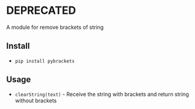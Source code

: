 # DEPRECATED

A module for remove brackets of string

## Install

* `pip install pybrackets`

## Usage

* `clearString(text)` - Receive the string with brackets and return string without brackets
